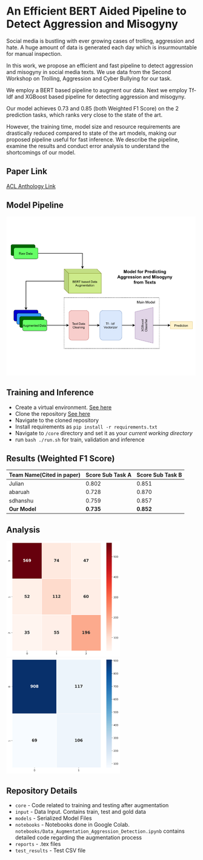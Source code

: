 # An Efficient BERT Aided Pipeline to Detect Aggression and Misogyny
<!-- Insert Abstract here -->
Social media is bustling with ever growing cases of trolling, aggression and hate. A huge amount of data is generated each day which is insurmountable for manual inspection. 

In this work, we propose an efficient and fast pipeline to detect aggression and misogyny in social media texts. We use data from the Second Workshop on Trolling, Aggression and Cyber Bullying for our task. 

We employ a BERT based pipeline to augment our data. Next we employ Tf-Idf and XGBoost based pipeline for detecting aggression and misogyny. 

Our model achieves 0.73 and 0.85 (both Weighted F1 Score) on the 2 prediction tasks, which ranks very close to the state of the art. 

However, the training time, model size and resource requirements are drastically reduced compared to state of the art models, making our proposed pipeline useful for fast inference. We describe the pipeline, examine the results and conduct error analysis to understand the shortcomings of our model.

## Paper Link
[ACL Anthology Link](https://aclanthology.org/2021.icon-main.60.pdf)

## Model Pipeline
<img src='./reports/assets/NN_FINAL.png' width = 500>

## Training and Inference
* Create a virtual environment. [See here](https://docs.python.org/3/library/venv.html)
* Clone the repository [See here](https://www.atlassian.com/git/tutorials/setting-up-a-repository/git-clone)
* Navigate to the cloned repository
* Install requirements as `pip install -r requirements.txt`
* Navigate to `/core` directory and set it as your _current working directory_
* run `bash ./run.sh` for train, validation and inference

## Results (Weighted F1 Score)
|Team Name(Cited in paper)|Score Sub Task A|Score Sub Task B|
|--|--|--|
|Julian|0.802|0.851|
|abaruah|0.728|0.870|
|sdhanshu|0.759|0.857|
|**Our Model**|**0.735**|**0.852**|

## Analysis
<!-- Insert Analysis, Confusion Matrix -->
<img src='./reports/assets/heatmap_task_A.png' width = 300><img src='./reports/assets/heatmap_task_B.png' width = 300>

## Repository Details
- `core` - Code related to training and testing after augmentation
- `input` - Data Input. Contains train, test and gold data
- `models` - Serialized Model Files
- `notebooks` - Notebooks done in Google Colab. `notebooks/Data_Augmentation_Aggression_Detection.ipynb` contains detailed code regarding the augmentation process
- `reports` - .tex files
- `test_results` - Test CSV file